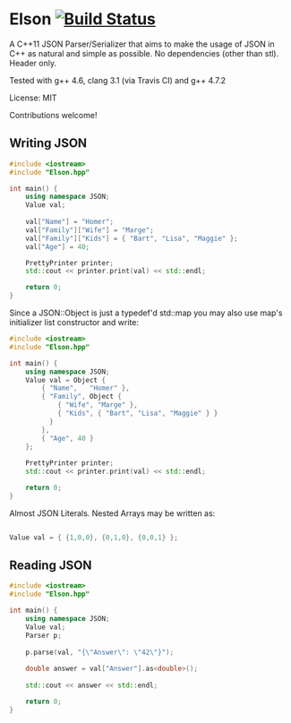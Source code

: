 Elson [![Build Status](https://travis-ci.org/pb82/Elson.png?branch=master)](https://travis-ci.org/pb82/Elson)
=====

A C++11 JSON Parser/Serializer that aims to make the usage of JSON in C++
as natural and simple as possible. No dependencies (other than stl). Header only.


Tested with g++ 4.6, clang 3.1 (via Travis CI) and g++ 4.7.2

License: MIT

Contributions welcome!

Writing JSON
-------------

```c++
#include <iostream>
#include "Elson.hpp"

int main() {
    using namespace JSON;
    Value val;
    
    val["Name"] = "Homer";
    val["Family"]["Wife"] = "Marge";
    val["Family"]["Kids"] = { "Bart", "Lisa", "Maggie" };
    val["Age"] = 40;

    PrettyPrinter printer;
    std::cout << printer.print(val) << std::endl;

    return 0;
}
```

Since a JSON::Object is just a typedef'd std::map you may also use map's
initializer list constructor and write:

```c++
#include <iostream>
#include "Elson.hpp"

int main() {
    using namespace JSON;
    Value val = Object {
        { "Name",   "Homer" },
        { "Family", Object {
            { "Wife", "Marge" },
            { "Kids", { "Bart", "Lisa", "Maggie" } }
          }
        },
        { "Age", 40 }
    };
    
    PrettyPrinter printer;    
    std::cout << printer.print(val) << std::endl;

    return 0;
}
```

Almost JSON Literals. Nested Arrays may be written as:

```c++

Value val = { {1,0,0}, {0,1,0}, {0,0,1} };

```


Reading JSON
-------------

```c++
#include <iostream>
#include "Elson.hpp"

int main() {
    using namespace JSON;
    Value val;
    Parser p;
    
    p.parse(val, "{\"Answer\": \"42\"}");
    
    double answer = val["Answer"].as<double>();
    
    std::cout << answer << std::endl;

    return 0;
}
```
